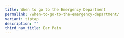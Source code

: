 ```yaml
---
title: When to go to the Emergency Department
permalink: /when-to-go-to-the-emergency-department/
variant: tiptap
description: ""
third_nav_title: Ear Pain
---
```

<p></p>